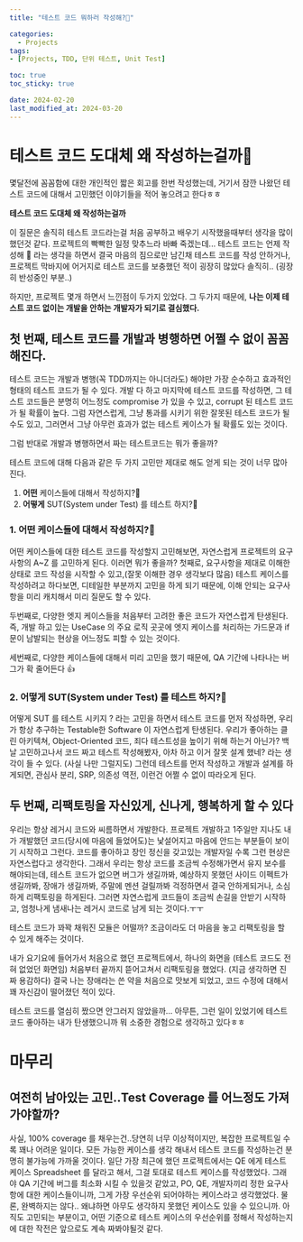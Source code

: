 ```yaml
---
title: "테스트 코드 뭐하러 작성해?🤔"

categories:
  - Projects
tags:
- [Projects, TDD, 단위 테스트, Unit Test]

toc: true
toc_sticky: true

date: 2024-02-20
last_modified_at: 2024-03-20
---
```


# 테스트 코드 도대체 왜 작성하는걸까🤔

몇달전에 꼼꼼함에 대한 개인적인 짧은 회고를 한번 작성했는데, 거기서 잠깐 나왔던 테스트 코드에 대해서 고민했던 이야기들을 적어 놓으려고 한다ㅎㅎ

**테스트 코드 도대체 왜 작성하는걸까**

이 질문은 솔직히 테스트 코드라는걸 처음 공부하고 배우기 시작했을때부터 생각을 많이 했던것 같다.
프로젝트의 빡빡한 일정 맞추느라 바빠 죽겠는데... 테스트 코드는 언제 작성해 🫠 라는 생각을 하면서
결국 마음의 짐으로만 남긴채 테스트 코드를 작성 안하거나, 프로젝트 막바지에 어거지로 테스트 코드를 보충했던 적이 굉장히 많았다 솔직히.. (굉장히 반성중인 부분..)

하지만, 프로젝트 몇개 하면서 느낀점이 두가지 있었다.
그 두가지 때문에, **나는 이제 테스트 코드 없이는 개발을 안하는 개발자가 되기로 결심했다.**

## 첫 번째, 테스트 코드를 개발과 병행하면 어쩔 수 없이 꼼꼼해진다.

테스트 코드는 개발과 병행(꼭 TDD까지는 아니더라도) 해야만 가장 순수하고 효과적인 형태의 테스트 코드가 될 수 있다.
개발 다 하고 마지막에 테스트 코드를 작성하면, 그 테스트 코드들은 분명히 어느정도 compromise 가 있을 수 있고, corrupt 된 테스트 코드가 될 확률이 높다.
그럼 자연스럽게, 그냥 통과를 시키기 위한 잘못된 테스트 코드가 될 수도 있고, 그러면서 그냥 아무런 효과가 없는 테스트 케이스가 될 확률도 있는 것이다.

그럼 반대로 개발과 병행하면서 짜는 테스트코드는 뭐가 좋을까?

테스트 코드에 대해 다음과 같은 두 가지 고민만 제대로 해도 얻게 되는 것이 너무 많아진다.

1. **어떤** 케이스들에 대해서 작성하지?🤔
2. **어떻게** SUT(System under Test) 를 테스트 하지?🤔

### 1. **어떤** 케이스들에 대해서 작성하지?🤔

어떤 케이스들에 대한 테스트 코드를 작성할지 고민해보면, 자연스럽게 프로젝트의 요구사항의 A~Z 를 고민하게 된다.
이러면 뭐가 좋을까?
첫째로, 요구사항을 제대로 이해한 상태로 코드 작성을 시작할 수 있고,(잘못 이해한 경우 생각보다 많음)
테스트 케이스를 작성하려고 하다보면, 디테일한 부분까지 고민을 하게 되기 때문에, 이해 안되는 요구사항을 미리 캐치해서 미리 질문도 할 수 있다.

두번째로, 다양한 엣지 케이스들을 처음부터 고려한 좋은 코드가 자연스럽게 탄생된다.
즉, 개발 하고 있는 UseCase 의 주요 로직 곳곳에 엣지 케이스를 처리하는 가드문과 if 문이 남발되는 현상을 어느정도 피할 수 있는 것이다.

세번째로, 다양한 케이스들에 대해서 미리 고민을 했기 때문에, QA 기간에 나타나는 버그가 확 줄어든다 👍

### 2. **어떻게** SUT(System under Test) 를 테스트 하지?🤔

어떻게 SUT 를 테스트 시키지 ? 라는 고민을 하면서 테스트 코드를 먼저 작성하면,
우리가 항상 추구하는 Testable한 Software 이 자연스럽게 탄생된다.
우리가 좋아하는 클린 아키텍쳐, Object-Oriented 코드, 죄다 테스트성을 높이기 위해 하는거 아닌가?
백날 고민하고나서 코드 짜고 테스트 작성해봤자, 아차 하고 이거 잘못 설계 했네? 라는 생각이 들 수 있다. (사실 나만 그럴지도)
그런데 테스트를 먼저 작성하고 개발과 설계를 하게되면, 관심사 분리, SRP, 의존성 역전, 이런건 어쩔 수 없이 따라오게 된다.

## 두 번째, 리팩토링을 자신있게, 신나게, 행복하게 할 수 있다

우리는 항상 레거시 코드와 씨름하면서 개발한다.
프로젝트 개발하고 1주일만 지나도 내가 개발했던 코드(당시에 마음에 들었어도)는 낯설어지고 마음에 안드는 부분들이 보이기 시작하고 그런다.
코드를 좋아하고 장인 정신을 갖고있는 개발자일 수록 그런 현상은 자연스럽다고 생각한다.
그래서 우리는 항상 코드를 조금씩 수정해가면서 유지 보수를 해야되는데, 테스트 코드가 없으면 버그가 생길까봐, 예상하지 못했던 사이드 이펙트가 생길까봐, 장애가 생길까봐, 주말에 멘션 걸릴까봐 걱정하면서
결국 안하게되거나, 소심하게 리팩토링을 하게된다.
그러면 자연스럽게 코드들이 조금씩 손길을 안받기 시작하고, 엄청나게 냄새나는 레거시 코드로 남게 되는 것이다.ㅜㅜ

테스트 코드가 꽈꽉 채워진 모듈은 어떨까?
조금이라도 더 마음을 놓고 리팩토링을 할 수 있게 해주는 것이다.

내가 요기요에 들어가서 처음으로 했던 프로젝트에서, 하나의 화면을 (테스트 코드도 전혀 없었던 화면임)
처음부터 끝까지 뜯어고쳐서 리팩토링을 했었다. (지금 생각하면 진짜 용감하다)
결국 나는 장애라는 쓴 약을 처음으로 맛보게 되었고, 코드 수정에 대해서 꽤 자신감이 떨어졌던 적이 있다.

테스트 코드를 열심히 짰으면 안그러지 않았을까...
아무튼, 그런 일이 있었기에 테스트 코드 좋아하는 내가 탄생했으니까 뭐 소중한 경험으로 생각하고 있다ㅎㅎ

# 마무리

## 여전히 남아있는 고민..Test Coverage 를 어느정도 가져가야할까?

사실, 100% coverage 를 채우는건..당연히 너무 이상적이지만, 복잡한 프로젝트일 수록 꽤나 어려운 일이다.
모든 가능한 케이스를 생각 해내서 테스트 코드를 작성하는건 분명히 불가능에 가까울 것이다.
일단 가장 최근에 했던 프로젝트에서는 QE 에게 테스트 케이스 Spreadsheet 를 달라고 해서, 그걸 토대로 테스트 케이스를 작성했었다.
그래야 QA 기간에 버그를 최소화 시킬 수 있을것 같았고, PO, QE, 개발자끼리 정한 요구사항에 대한 케이스들이니까, 그게 가장 우선순위 되어야하는 케이스라고 생각했었다.
물론, 완벽하지는 않다.. 왜냐하면 아무도 생각하지 못했던 케이스도 있을 수 있으니까.
아직도 고민되는 부분이고, 어떤 기준으로 테스트 케이스의 우선순위를 정해서 작성하는지에 대한 작전은 앞으로도 계속 짜봐야될것 같다.
